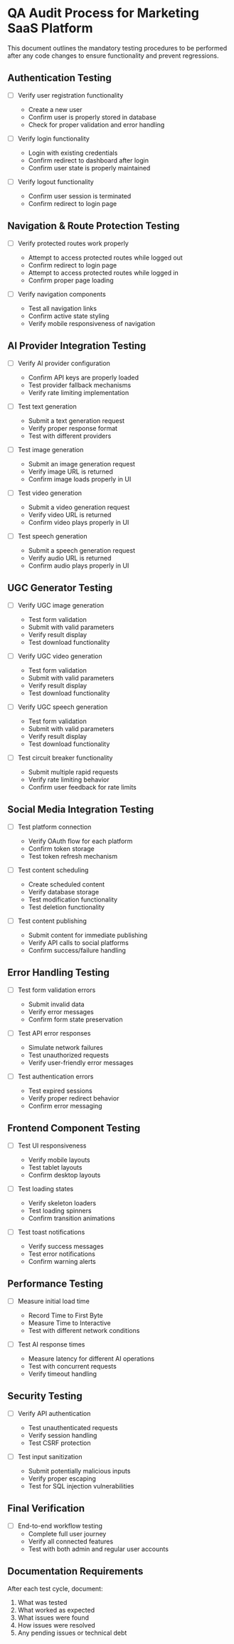 # QA Audit Process for Marketing SaaS Platform

This document outlines the mandatory testing procedures to be performed after any code changes to ensure functionality and prevent regressions.

## Authentication Testing

- [ ] Verify user registration functionality
  - Create a new user
  - Confirm user is properly stored in database
  - Check for proper validation and error handling

- [ ] Verify login functionality
  - Login with existing credentials
  - Confirm redirect to dashboard after login
  - Confirm user state is properly maintained

- [ ] Verify logout functionality
  - Confirm user session is terminated
  - Confirm redirect to login page

## Navigation & Route Protection Testing

- [ ] Verify protected routes work properly
  - Attempt to access protected routes while logged out
  - Confirm redirect to login page
  - Attempt to access protected routes while logged in
  - Confirm proper page loading

- [ ] Verify navigation components
  - Test all navigation links
  - Confirm active state styling
  - Verify mobile responsiveness of navigation

## AI Provider Integration Testing

- [ ] Verify AI provider configuration
  - Confirm API keys are properly loaded
  - Test provider fallback mechanisms
  - Verify rate limiting implementation

- [ ] Test text generation
  - Submit a text generation request
  - Verify proper response format
  - Test with different providers

- [ ] Test image generation
  - Submit an image generation request
  - Verify image URL is returned
  - Confirm image loads properly in UI

- [ ] Test video generation
  - Submit a video generation request
  - Verify video URL is returned
  - Confirm video plays properly in UI

- [ ] Test speech generation
  - Submit a speech generation request
  - Verify audio URL is returned
  - Confirm audio plays properly in UI

## UGC Generator Testing

- [ ] Verify UGC image generation
  - Test form validation
  - Submit with valid parameters
  - Verify result display
  - Test download functionality

- [ ] Verify UGC video generation
  - Test form validation
  - Submit with valid parameters
  - Verify result display
  - Test download functionality

- [ ] Verify UGC speech generation
  - Test form validation
  - Submit with valid parameters
  - Verify result display
  - Test download functionality

- [ ] Test circuit breaker functionality
  - Submit multiple rapid requests
  - Verify rate limiting behavior
  - Confirm user feedback for rate limits

## Social Media Integration Testing

- [ ] Test platform connection
  - Verify OAuth flow for each platform
  - Confirm token storage
  - Test token refresh mechanism

- [ ] Test content scheduling
  - Create scheduled content
  - Verify database storage
  - Test modification functionality
  - Test deletion functionality

- [ ] Test content publishing
  - Submit content for immediate publishing
  - Verify API calls to social platforms
  - Confirm success/failure handling

## Error Handling Testing

- [ ] Test form validation errors
  - Submit invalid data
  - Verify error messages
  - Confirm form state preservation

- [ ] Test API error responses
  - Simulate network failures
  - Test unauthorized requests
  - Verify user-friendly error messages

- [ ] Test authentication errors
  - Test expired sessions
  - Verify proper redirect behavior
  - Confirm error messaging

## Frontend Component Testing

- [ ] Test UI responsiveness
  - Verify mobile layouts
  - Test tablet layouts
  - Confirm desktop layouts

- [ ] Test loading states
  - Verify skeleton loaders
  - Test loading spinners
  - Confirm transition animations

- [ ] Test toast notifications
  - Verify success messages
  - Test error notifications
  - Confirm warning alerts

## Performance Testing

- [ ] Measure initial load time
  - Record Time to First Byte
  - Measure Time to Interactive
  - Test with different network conditions

- [ ] Test AI response times
  - Measure latency for different AI operations
  - Test with concurrent requests
  - Verify timeout handling

## Security Testing

- [ ] Verify API authentication
  - Test unauthenticated requests
  - Verify session handling
  - Test CSRF protection

- [ ] Test input sanitization
  - Submit potentially malicious inputs
  - Verify proper escaping
  - Test for SQL injection vulnerabilities

## Final Verification

- [ ] End-to-end workflow testing
  - Complete full user journey
  - Verify all connected features
  - Test with both admin and regular user accounts

## Documentation Requirements

After each test cycle, document:
1. What was tested
2. What worked as expected
3. What issues were found
4. How issues were resolved
5. Any pending issues or technical debt
